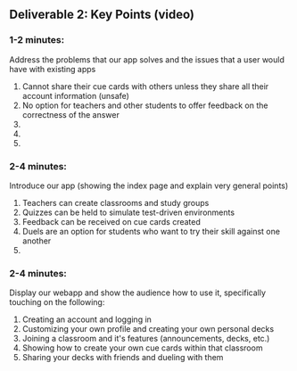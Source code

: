 ﻿## Deliverable 2: Key Points (video) 
### 1-2 minutes: 
Address the problems that our app solves and the issues that a user would have with existing apps
1. Cannot share their cue cards with others unless they share all their account information (unsafe) 
 2. No option for teachers and other students to offer feedback on the correctness of the answer
 3. 
 4. 
 5. 
 
 
 ### 2-4 minutes: 
 Introduce our app (showing the index page and explain very general points)
 1. Teachers can create classrooms and study groups
 2. Quizzes can be held to simulate test-driven environments
 3. Feedback can be received on cue cards created
 4. Duels are an option for students who want to try their skill against one another
 5. 
 
### 2-4 minutes: 
Display our webapp and show the audience how to use it, specifically touching on the following: 
 1. Creating an account and logging in
 2. Customizing your own profile and creating your own personal decks 
 3. Joining a classroom and it's features (announcements, decks, etc.) 
 4. Showing how to create your own cue cards within that classroom 
 5. Sharing your decks with friends and dueling with them 